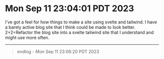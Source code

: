 # Mon Sep 11 23:04:01 PDT 2023

I've got a feel for how things to make a site using svelte and tailwind. I have a barely active blog site that I think could be made to look better. 2+2=Refactor the blog site into a svelte tailwind site that I understand and might use more often.

---
> endlog - Mon Sep 11 23:06:20 PDT 2023

#